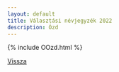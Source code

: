 ```yaml
---
layout: default
title: Választási névjegyzék 2022
description: Ózd
---
```


{% include OOzd.html %}

[Vissza](./)